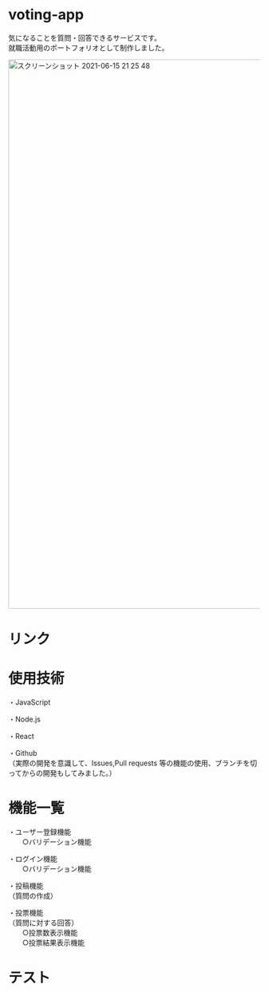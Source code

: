 # voting-app

気になることを質問・回答できるサービスです。 
<br>
就職活動用のポートフォリオとして制作しました。

<img width="1101" alt="スクリーンショット 2021-06-15 21 25 48" src="https://user-images.githubusercontent.com/75568203/122052247-727cf800-ce20-11eb-8c54-ee4c01f2c495.png">

# リンク

# 使用技術
・JavaScript

・Node.js

・React

・Github
<br>
（実際の開発を意識して、Issues,Pull requests 等の機能の使用、ブランチを切ってからの開発もしてみました。）

# 機能一覧
・ユーザー登録機能
<br>
　　○バリデーション機能

・ログイン機能
<br>
　　○バリデーション機能

・投稿機能
<br>
（質問の作成）

・投票機能
<br>
（質問に対する回答）
<br>
　　○投票数表示機能
<br>
　　○投票結果表示機能
  
# テスト
